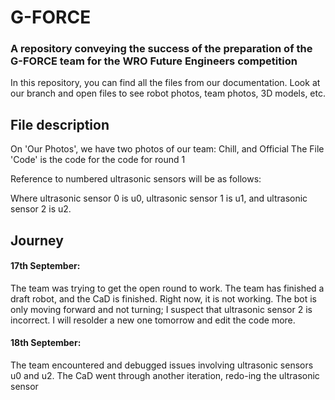 # G-FORCE #
### A repository conveying the success of the preparation of the G-FORCE team for the WRO Future Engineers competition ###

In this repository, you can find all the files from our documentation. Look at our branch and open files to see robot photos, team photos, 3D models, etc.

## File description ##
On 'Our Photos', we have two photos of our team: Chill, and Official
The File 'Code' is the code for the code for round 1


Reference to numbered ultrasonic sensors will be as follows:

Where ultrasonic sensor 0 is u0, ultrasonic sensor 1 is u1, and ultrasonic sensor 2 is u2.

## Journey ##

#### 17th September: ####
The team was trying to get the open round to work. The team has finished a draft robot, and the CaD is finished. Right now, it is not working. The bot is only moving forward and not turning; I suspect that ultrasonic sensor 2 is incorrect. I will resolder a new one tomorrow and edit the code more.

#### 18th September: ####
The team encountered and debugged issues involving ultrasonic sensors u0 and u2. The CaD went through another iteration, redo-ing the ultrasonic sensor 
